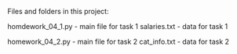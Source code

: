 Files and folders in this project:

homdework_04_1.py - main file for task 1
salaries.txt - data for task 1

homework_04_2.py - main file for task 2
cat_info.txt  - data for task 2
